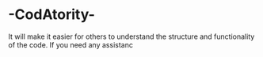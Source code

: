 # -CodAtority-
It will make it easier for others to understand the structure and functionality of the code. If you need any assistanc
